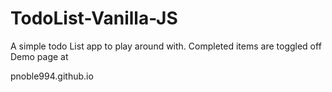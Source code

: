 # TodoList-Vanilla-JS
A simple todo List app to play around with. Completed items are toggled off
Demo page at 



pnoble994.github.io
